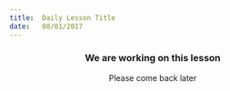 ```yaml
---
title:  Daily Lesson Title
date:   08/01/2017
---
```


### <center>We are working on this lesson</center>
<center>Please come back later</center>